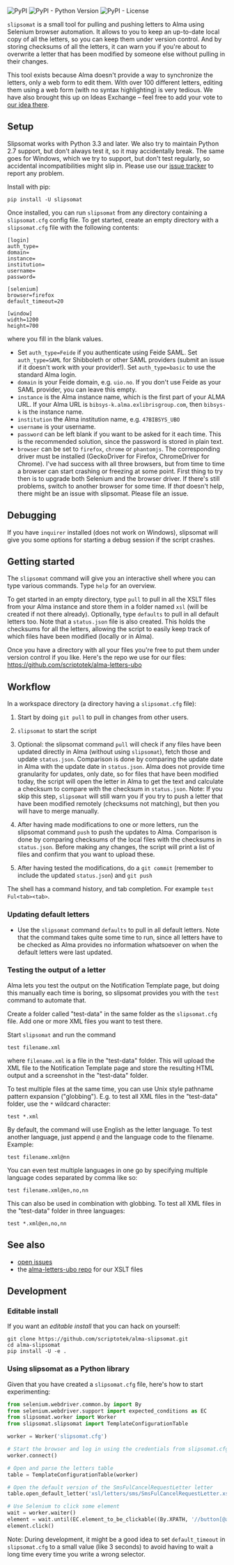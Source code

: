 ![PyPI](https://img.shields.io/pypi/v/slipsomat.svg)
![PyPI - Python Version](https://img.shields.io/pypi/pyversions/slipsomat.svg)
![PyPI - License](https://img.shields.io/pypi/l/slipsomat.svg)

`slipsomat` is a small tool for pulling and pushing letters to Alma using
Selenium browser automation. It allows to you to keep an up-to-date local
copy of all the letters, so you can keep them under version control. And
by storing checksums of all the letters, it can warn you if you're about
to overwrite a letter that has been modified by someone else without pulling
in their changes.

This tool exists because Alma doesn't provide a way to synchronize the letters,
only a web form to edit them. With over 100 different letters, editing them
using a web form (with no syntax highlighting) is very tedious. We have also
brought this up on Ideas Exchange – feel free to add your vote to
[our idea there](http://ideas.exlibrisgroup.com/forums/308173-alma/suggestions/12471084-synchronizing-xsl-templates-with-external-systems).

## Setup

Slipsomat works with Python 3.3 and later. We also try to maintain Python 2.7
support, but don't always test it, so it may accidentally break. The same goes
for Windows, which we try to support, but don't test regularly, so accidental
incompatibilities might slip in. Please use our
[issue tracker](https://github.com/scriptotek/alma-slipsomat/issues) to report
any problem.

Install with pip:

    pip install -U slipsomat

Once installed, you can run `slipsomat` from any directory containing a
`slipsomat.cfg` config file.
To get started, create an empty directory with a `slipsomat.cfg` file with the
following contents:

```
[login]
auth_type=
domain=
instance=
institution=
username=
password=

[selenium]
browser=firefox
default_timeout=20

[window]
width=1200
height=700
```

where you fill in the blank values.

* Set `auth_type=Feide` if you authenticate using Feide SAML. Set `auth_type=SAML`
  for Shibboleth or other SAML providers (submit an issue if it doesn't work with
  your provider!).
  Set `auth_type=basic` to use the standard Alma login.
* `domain` is your Feide domain, e.g. `uio.no`. If you don't use Feide as your
  SAML provider, you can leave this empty.
* `instance` is the Alma instance name, which is the first part of your ALMA URL.
  If your Alma URL is `bibsys-k.alma.exlibrisgroup.com`, then `bibsys-k` is the
  instance name.
* `institution` the Alma institution name, e.g. `47BIBSYS_UBO`
* `username` is your username.
* `password` can be left blank if you want to be asked for it each time. This
  is the recommended solution, since the password is stored in plain text.
* `browser` can be set to `firefox`, `chrome` or `phantomjs`. The corresponding
  driver must be installed (GeckoDriver for Firefox, ChromeDriver for Chrome).
  I've had success with all three browsers, but from time to time a browser can
  start crashing or freezing at some point. First thing to try then is to upgrade
  both Selenium and the browser driver. If there's still problems, switch to
  another browser for some time. If *that* doesn't help, there might be an issue
  with slipsomat. Please file an issue.

## Debugging

If you have `inquirer` installed (does not work on Windows), slipsomat will give
you some options for starting a debug session if the script crashes.

## Getting started

The `slipsomat` command will give you an interactive shell where you can type various
commands. Type `help` for an overview.

To get started in an empty directory, type `pull` to pull in all the XSLT files from your Alma
instance and store them in a folder named `xsl` (will be created if not there already).
Optionally, type `defaults` to pull in all default letters too. Note that a `status.json` file
is also created. This holds the checksums for all the letters, allowing the script to easily keep
track of which files have been modified (locally or in Alma).

Once you have a directory with all your files you're free to put them under version control
if you like. Here's the repo we use for our files: https://github.com/scriptotek/alma-letters-ubo

## Workflow

In a workspace directory (a directory having a `slipsomat.cfg` file):

1. Start by doing `git pull` to pull in changes from other users.

2. `slipsomat` to start the script

3. Optional: the slipsomat command `pull` will check if any files have been updated
  directly in Alma (without using `slipsomat`), fetch those and update `status.json`.
  Comparison is done by comparing the update date in Alma with the update date in `status.json`.
  Alma does not provide time granularity for updates, only date, so for files that have been
  modified today, the script will open the letter in Alma to get the text and calculate a
  checksum to compare with the checksum in `status.json`.
  Note: If you skip this step, `slipsomat` will still warn you if you try to push a
  letter that have been modified remotely (checksums not matching), but then you will
  have to merge manually.

4. After having made modifications to one or more letters, run the slipsomat command `push`
  to push the updates to Alma. Comparison is done by comparing checksums of the local files
  with the checksums in `status.json`. Before making any changes, the script will print a list
  of files and confirm that you want to upload these.

5. After having tested the modifications, do a `git commit` (remember to include the updated
  `status.json`) and `git push`

The shell has a command history, and tab completion. For example `test Ful<tab><tab>`.

### Updating default letters

- Use the `slipsomat` command `defaults` to pull in all default letters.
  Note that the command takes quite some time to run, since all letters have to
  be checked as Alma provides no information whatsoever on when the default
  letters were last updated.


### Testing the output of a letter

Alma lets you test the output on the Notification Template page, but doing this
manually each time is boring, so slipsomat provides you with the `test` command
to automate that.

Create a folder called "test-data" in the same folder as the `slipsomat.cfg` file.
Add one or more XML files you want to test there.

Start `slipsomat` and run the command

    test filename.xml

where `filename.xml` is a file in the "test-data" folder. This will upload the
XML file to the Notification Template page and store the resulting HTML output
and a screenshot in the "test-data" folder.

To test multiple files at the same time, you can use Unix style pathname pattern
expansion ("globbing"). E.g. to test all XML files in the "test-data" folder, use the
`*` wildcard character:

    test *.xml

By default, the command will use English as the letter language. To test
another language, just append `@` and the language code to the filename.
Example:

    test filename.xml@nn

You can even test multiple languages in one go by specifying multiple language
codes separated by comma like so:

    test filename.xml@en,no,nn

This can also be used in combination with globbing. To test all XML files in the
"test-data" folder in three languages:

    test *.xml@en,no,nn

## See also

* [open issues](https://github.com/scriptotek/alma-slipsomat/issues)
* the [alma-letters-ubo repo](https://github.com/scriptotek/alma-letters-ubo) for our XSLT files


## Development

### Editable install

If you want an *editable install* that you can hack on yourself:

    git clone https://github.com/scriptotek/alma-slipsomat.git
    cd alma-slipsomat
    pip install -U -e .


### Using slipsomat as a Python library

Given that you have created a `slipsomat.cfg` file, here's how to start
experimenting:

```python
from selenium.webdriver.common.by import By
from selenium.webdriver.support import expected_conditions as EC
from slipsomat.worker import Worker
from slipsomat.slipsomat import TemplateConfigurationTable

worker = Worker('slipsomat.cfg')

# Start the browser and log in using the credentials from slipsomat.cfg
worker.connect()

# Open and parse the letters table
table = TemplateConfigurationTable(worker)

# Open the default version of the SmsFulCancelRequestLetter letter
table.open_default_letter('xsl/letters/sms/SmsFulCancelRequestLetter.xsl')

# Use Selenium to click some element
wait = worker.waiter()
element = wait.until(EC.element_to_be_clickable((By.XPATH, '//button[@aria-label="Open Alma configuration"]')))
element.click()
```

Note: During development, it might be a good idea to set `default_timeout` in
`slipsomat.cfg` to a small value (like 3 seconds) to avoid having to wait a
long time every time you write a wrong selector.
